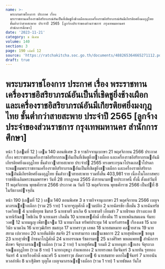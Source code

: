 ```yaml
---
name: >-
  พระบรมราชโองการ ประกาศ เรื่อง
  พระราชทานเครื่องราชอิสริยาภรณ์อันเป็นที่เชิดชูยิ่งช้างเผือกและเครื่องราชอิสริยาภรณ์อันมีเกียรติยศยิ่งมงกุฎไทย
  ชั้นต่ำกว่าสายสะพาย ประจำปี 2565 [ลูกจ้างประจำของส่วนราชการ กรุงเทพมหานคร
  สำนักการศึกษา]
date: '2023-11-21'
category: ข พิเศษ
volume: 140
section: 3
page: 190 เล่มที่ 12
source: 'https://ratchakitcha.soc.go.th/documents/488265364665271112.pdf'
draft: true
---
```


# พระบรมราชโองการ ประกาศ เรื่อง พระราชทานเครื่องราชอิสริยาภรณ์อันเป็นที่เชิดชูยิ่งช้างเผือกและเครื่องราชอิสริยาภรณ์อันมีเกียรติยศยิ่งมงกุฎไทย ชั้นต่ำกว่าสายสะพาย ประจำปี 2565 [ลูกจ้างประจำของส่วนราชการ กรุงเทพมหานคร สำนักการศึกษา]

หน้า 1 (เลมที่ 12 ) เลม 140 ตอนพิเศษ 3 ข ราชกิจจานุเบกษา 21 พฤศจิกายน 2566 ประกาศ เรื่อง พระราชทานเครื่องราชอิสริยาภรณอันเป็นที่เชิดชูยิ่งชางเผือก และเครื่องราชอิสริยาภรณอันมีเกียรติยศยิ่งมงกุฎไทย ชั้นต่ํากวาสายสะพาย ประจําป 2565 ทรงพระกรุณาโปรดเกลาโปรดกระหมอมพระราชทานเครื่องราชอิสริยาภรณอันเป็นที่เชิดชูยิ่งชางเผือก และเครื่องราชอิสริยาภรณอันมีเกียรติยศยิ่งมงกุฎไทย ชั้นต่ํากวาสายสะพาย รวมทั้งสิ้น 403,981 ราย เนื่องในโอกาสพระราชพิธีเฉลิมพระชนมพรรษา วันที่ 28 กรกฎาคม 2565 ดังรายนามทายประกาศนี้ ทั้งนี้ ตั้งแต่วันที่ 11 พฤศจิกายน พุทธศักราช 2566 ประกาศ ณ วันที่ 13 พฤศจิกายน พุทธศักราช 2566 เป็นปที่ 8 ในรัชกาลปจจุบัน

หน้า 190 (เลมที่ 12 ) เลม 140 ตอนพิเศษ 3 ข ราชกิจจานุเบกษา 21 พฤศจิกายน 2566 เบญจมาภรณชางเผือก (รวม 25 ราย) 1 นายจรูญศักดิ์ อวมปลิก 2 นายฉัตรชัย เชื้อมั่น 3 นายฉันทรัช รงควิทย 4 นายชัยยุทธ ชิมรส 5 นายชาตรี มาเกิด 6 นายชาตรี เอี่ยมขํา 7 นายธีรพล ปรางละออ 8 นายนิรัณธ โพธิเงิน 9 นายเนตร เกิดมั่น 10 นายพงษศักดิ์ เที่ยงคืน 11 นายเพลินสมแดน จันทะวงศ 12 นายมนูญ เพ็ชรแจม 13 นายมาโนช ทรัพย์ประทุม 14 นายรังสรรค เรืองเดช 15 นายวินัย นามเงิน 16 นายวุฒิภัทร ชมสกุล 17 นายศราวุธ เลพล 18 นายสมหมาย คลายสวน 19 นายสยาม เปลวทอง 20 นายสันติชัย สมจัย 21 นายสามารถ เขมนเขตการ 22 นายสุทธิพงษ ซอนุช 23 นายสุวพีร ถิรธนาโกฏิศักดิ์ 24 นายอรรณพ รัชตารมย 25 นางศิริพร พหลแพทย สํานักการศึกษา จัตุรถาภรณชางเผือก (รวม 2 ราย) 1 นายสุทัศน รอมลี 2 นายอนุชา กกเฮง จัตุรถาภรณมงกุฎไทย (รวม 8 ราย) 1 นายกฤษฎา กําแพงทอง 2 นายทรงพล ยิ้มจันทร์ 3 นายทัน รุททองจันทร์ 4 นายเรืองศักดิ์ คณะศรี 5 นายศราวุธ ลัดดาวงศ 6 นายสมชาย ดอกไมจันทร์ 7 นายอนัน หวลลําพึง 8 นางฐิติพร บุญโต เบญจมาภรณชางเผือก (รวม 1 ราย) 1 นายธัชดล วันใส
